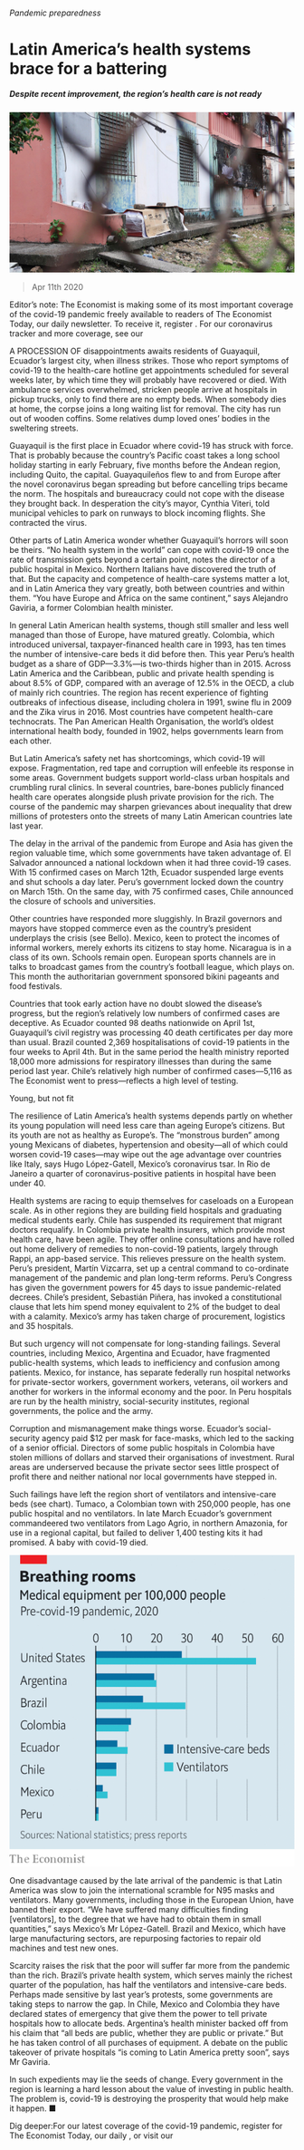 ###### Pandemic preparedness

# Latin America’s health systems brace for a battering 

##### Despite recent improvement, the region’s health care is not ready 

![image](images/20200411_AMP003_1.jpg) 

> Apr 11th 2020 

Editor’s note: The Economist is making some of its most important coverage of the covid-19 pandemic freely available to readers of The Economist Today, our daily newsletter. To receive it, register . For our coronavirus tracker and more coverage, see our 

A  PROCESSION OF disappointments awaits residents of Guayaquil, Ecuador’s largest city, when illness strikes. Those who report symptoms of covid-19 to the health-care hotline get appointments scheduled for several weeks later, by which time they will probably have recovered or died. With ambulance services overwhelmed, stricken people arrive at hospitals in pickup trucks, only to find there are no empty beds. When somebody dies at home, the corpse joins a long waiting list for removal. The city has run out of wooden coffins. Some relatives dump loved ones’ bodies in the sweltering streets.

Guayaquil is the first place in Ecuador where covid-19 has struck with force. That is probably because the country’s Pacific coast takes a long school holiday starting in early February, five months before the Andean region, including Quito, the capital. Guayaquileños flew to and from Europe after the novel coronavirus began spreading but before cancelling trips became the norm. The hospitals and bureaucracy could not cope with the disease they brought back. In desperation the city’s mayor, Cynthia Viteri, told municipal vehicles to park on runways to block incoming flights. She contracted the virus.


Other parts of Latin America wonder whether Guayaquil’s horrors will soon be theirs. “No health system in the world” can cope with covid-19 once the rate of transmission gets beyond a certain point, notes the director of a public hospital in Mexico. Northern Italians have discovered the truth of that. But the capacity and competence of health-care systems matter a lot, and in Latin America they vary greatly, both between countries and within them. “You have Europe and Africa on the same continent,” says Alejandro Gaviria, a former Colombian health minister.

In general Latin American health systems, though still smaller and less well managed than those of Europe, have matured greatly. Colombia, which introduced universal, taxpayer-financed health care in 1993, has ten times the number of intensive-care beds it did before then. This year Peru’s health budget as a share of GDP—3.3%—is two-thirds higher than in 2015. Across Latin America and the Caribbean, public and private health spending is about 8.5% of GDP, compared with an average of 12.5% in the OECD, a club of mainly rich countries. The region has recent experience of fighting outbreaks of infectious disease, including cholera in 1991, swine flu in 2009 and the Zika virus in 2016. Most countries have competent health-care technocrats. The Pan American Health Organisation, the world’s oldest international health body, founded in 1902, helps governments learn from each other.

But Latin America’s safety net has shortcomings, which covid-19 will expose. Fragmentation, red tape and corruption will enfeeble its response in some areas. Government budgets support world-class urban hospitals and crumbling rural clinics. In several countries, bare-bones publicly financed health care operates alongside plush private provision for the rich. The course of the pandemic may sharpen grievances about inequality that drew millions of protesters onto the streets of many Latin American countries late last year.

The delay in the arrival of the pandemic from Europe and Asia has given the region valuable time, which some governments have taken advantage of. El Salvador announced a national lockdown when it had three covid-19 cases. With 15 confirmed cases on March 12th, Ecuador suspended large events and shut schools a day later. Peru’s government locked down the country on March 15th. On the same day, with 75 confirmed cases, Chile announced the closure of schools and universities.

Other countries have responded more sluggishly. In Brazil governors and mayors have stopped commerce even as the country’s president underplays the crisis (see Bello). Mexico, keen to protect the incomes of informal workers, merely exhorts its citizens to stay home. Nicaragua is in a class of its own. Schools remain open. European sports channels are in talks to broadcast games from the country’s football league, which plays on. This month the authoritarian government sponsored bikini pageants and food festivals.

Countries that took early action have no doubt slowed the disease’s progress, but the region’s relatively low numbers of confirmed cases are deceptive. As Ecuador counted 98 deaths nationwide on April 1st, Guayaquil’s civil registry was processing 40 death certificates per day more than usual. Brazil counted 2,369 hospitalisations of covid-19 patients in the four weeks to April 4th. But in the same period the health ministry reported 18,000 more admissions for respiratory illnesses than during the same period last year. Chile’s relatively high number of confirmed cases—5,116 as The Economist went to press—reflects a high level of testing.

Young, but not fit

The resilience of Latin America’s health systems depends partly on whether its young population will need less care than ageing Europe’s citizens. But its youth are not as healthy as Europe’s. The “monstrous burden” among young Mexicans of diabetes, hypertension and obesity—all of which could worsen covid-19 cases—may wipe out the age advantage over countries like Italy, says Hugo López-Gatell, Mexico’s coronavirus tsar. In Rio de Janeiro a quarter of coronavirus-positive patients in hospital have been under 40.

Health systems are racing to equip themselves for caseloads on a European scale. As in other regions they are building field hospitals and graduating medical students early. Chile has suspended its requirement that migrant doctors requalify. In Colombia private health insurers, which provide most health care, have been agile. They offer online consultations and have rolled out home delivery of remedies to non-covid-19 patients, largely through Rappi, an app-based service. This relieves pressure on the health system. Peru’s president, Martín Vizcarra, set up a central command to co-ordinate management of the pandemic and plan long-term reforms. Peru’s Congress has given the government powers for 45 days to issue pandemic-related decrees. Chile’s president, Sebastián Piñera, has invoked a constitutional clause that lets him spend money equivalent to 2% of the budget to deal with a calamity. Mexico’s army has taken charge of procurement, logistics and 35 hospitals.

 But such urgency will not compensate for long-standing failings. Several countries, including Mexico, Argentina and Ecuador, have fragmented public-health systems, which leads to inefficiency and confusion among patients. Mexico, for instance, has separate federally run hospital networks for private-sector workers, government workers, veterans, oil workers and another for workers in the informal economy and the poor. In Peru hospitals are run by the health ministry, social-security institutes, regional governments, the police and the army.

Corruption and mismanagement make things worse. Ecuador’s social-security agency paid $12 per mask for face-masks, which led to the sacking of a senior official. Directors of some public hospitals in Colombia have stolen millions of dollars and starved their organisations of investment. Rural areas are underserved because the private sector sees little prospect of profit there and neither national nor local governments have stepped in.

Such failings have left the region short of ventilators and intensive-care beds (see chart). Tumaco, a Colombian town with 250,000 people, has one public hospital and no ventilators. In late March Ecuador’s government commandeered two ventilators from Lago Agrio, in northern Amazonia, for use in a regional capital, but failed to deliver 1,400 testing kits it had promised. A baby with covid-19 died.

![image](images/20200411_AMC148_0.png) 


One disadvantage caused by the late arrival of the pandemic is that Latin America was slow to join the international scramble for N95 masks and ventilators. Many governments, including those in the European Union, have banned their export. “We have suffered many difficulties finding [ventilators], to the degree that we have had to obtain them in small quantities,” says Mexico’s Mr López-Gatell. Brazil and Mexico, which have large manufacturing sectors, are repurposing factories to repair old machines and test new ones.

Scarcity raises the risk that the poor will suffer far more from the pandemic than the rich. Brazil’s private health system, which serves mainly the richest quarter of the population, has half the ventilators and intensive-care beds. Perhaps made sensitive by last year’s protests, some governments are taking steps to narrow the gap. In Chile, Mexico and Colombia they have declared states of emergency that give them the power to tell private hospitals how to allocate beds. Argentina’s health minister backed off from his claim that “all beds are public, whether they are public or private.” But he has taken control of all purchases of equipment. A debate on the public takeover of private hospitals “is coming to Latin America pretty soon”, says Mr Gaviria.

In such expedients may lie the seeds of change. Every government in the region is learning a hard lesson about the value of investing in public health. The problem is, covid-19 is destroying the prosperity that would help make it happen. ■

Dig deeper:For our latest coverage of the covid-19 pandemic, register for The Economist Today, our daily , or visit our 

